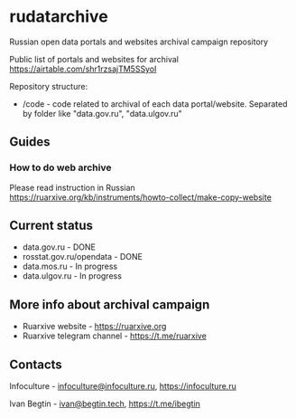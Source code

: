 # rudatarchive
Russian open data portals and websites archival campaign repository

Public list of portals and websites for archival https://airtable.com/shr1rzsajTM5SSyoI

Repository structure:

* /code - code related to archival of each data portal/website. Separated by folder like "data.gov.ru", "data.ulgov.ru"

## Guides

### How to do web archive

Please read instruction in Russian https://ruarxive.org/kb/instruments/howto-collect/make-copy-website

## Current status

* data.gov.ru - DONE
* rosstat.gov.ru/opendata - DONE
* data.mos.ru - In progress
* data.ulgov.ru - In progress

## More info about archival campaign

* Ruarxive website - https://ruarxive.org
* Ruarxive telegram channel - https://t.me/ruarxive

## Contacts 
Infoculture - infoculture@infoculture.ru, https://infoculture.ru

Ivan Begtin - ivan@begtin.tech, https://t.me/ibegtin
